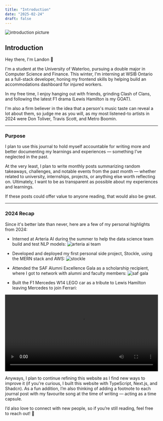 ```yaml
---
title: "Introduction"
date: "2025-02-24"
draft: false
---
```


![introduction picture](/introduction/toronto-pic.jpg)

## Introduction

Hey there, I'm Landon 👋 

I'm a student at the University of Waterloo, pursuing a double major in Computer Science and Finance. This winter, I'm interning at WSIB Ontario as a full-stack developer, honing my frontend skills by helping build an accommodations dashboard for injured workers.

In my free time, I enjoy hanging out with friends, grinding Clash of Clans, and following the latest F1 drama (Lewis Hamilton is my GOAT).

I'm also a firm believer in the idea that a person's music taste can reveal a lot about them, so judge me as you will, as my most listened-to artists in 2024 were Don Toliver, Travis Scott, and Metro Boomin.

<VerticalImage src="/introduction/apple-replay-2024.png" alt="toronto picture" />

---
 
### Purpose

I plan to use this journal to hold myself accountable for writing more and better documenting my learnings and experiences — something I’ve neglected in the past.

At the very least, I plan to write monthly posts summarizing random takeaways, challenges, and notable events from the past month — whether related to university, internships, projects, or anything else worth reflecting on. Ultimately, I want to be as transparent as possible about my experiences and learnings.

If these posts could offer value to anyone reading, that would also be great.

---

### 2024 Recap

Since it's better late than never, here are a few of my personal highlights from 2024:

- Interned at Arteria AI during the summer to help the data science team build and test NLP models:
![arteria ai team](/introduction/arteria-team.png)

- Developed and deployed my first personal side project, Stockle, using the MERN stack and AWS:
![stockle](/introduction/stockle-project.png)

- Attended the SAF Alumni Excellence Gala as a scholarship recipient, where I got to network with alumni and faculty members:
![saf gala](/introduction/saf-gala.avif)


- Built the F1 Mercedes W14 LEGO car as a tribute to Lewis Hamilton leaving Mercedes to join Ferrari:
<video controls width="100%">
  <source src="/introduction/lego-f1-build.mp4" type="video/mp4">
</video>

Anyways, I plan to continue refining this website as I find new ways to improve it (if you're curious, I built this website with TypeScript, Next.js, and Shadcn). As a fun addition, I’m also thinking of adding a footnote to each journal post with my favourite song at the time of writing — acting as a time capsule.

I’d also love to connect with new people, so if you’re still reading, feel free to reach out! 🙂

<Callout song="LV Bag - Don Toliver & j-hope (feat. Pharrell Williams)"/>
